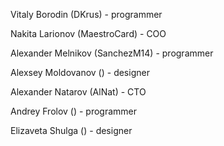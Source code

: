 Vitaly Borodin (DKrus) - programmer

Nakita Larionov (MaestroCard) - COO

Alexander Melnikov (SanchezM14) - programmer

Alexsey Moldovanov () - designer

Alexander Natarov (AlNat) - CTO

Andrey Frolov () - programmer

Elizaveta Shulga () - designer
